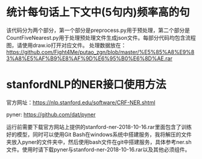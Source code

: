 # 统计每句话上下文中(5句内)频率高的句
该代码分为两个部分，第一个部分是preprocess.py用于预处理，第二个部分是CountFiveNearest.py用于处理预处理文件生成json文件。每部分代码均包含流程图，请使用draw.io打开对应文件。
处理数据放在：https://github.com/Fight4Me/putao_zgn/blob/master/%E5%85%A8%E9%83%A8%E5%AF%B9%E8%AF%9D%E6%95%B0%E6%8D%AE.rar

# stanfordNLP的NER接口使用方法

官方网址：https://nlp.stanford.edu/software/CRF-NER.shtml

pyner: https://github.com/dat/pyner

运行前需要下载官方网站上提供的stanford-ner-2018-10-16.rar里面包含了训练好的模型，同时可以使用Git Bash在windows系统中搭建服务，我将解压的文件夹放入pyner的文件夹中，然后使用bash文件在git中搭建服务，具体参考ner.sh文件。使用时请下载pyner与stanford-ner-2018-10-16.rar以及其他必须组件。
